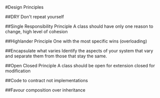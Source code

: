 #Design Principles

##DRY
Don't repeat yourself

##Single Responsibility Principle
A class should have only one reason to change, high level of cohesion

##Highlander Principle
One with the most specific wins (overloading)

##Encapsulate what varies
Identify the aspects of your system that vary and separate them from those that stay the same.

##Open Closed Principle
A class should be open for extension closed for modification

##Code to contract not implementations

##Favour composition over inheritance
